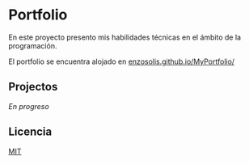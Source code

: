 # Portfolio

En este proyecto presento mis habilidades técnicas en el ámbito de la programación.

El portfolio se encuentra alojado en [enzosolis.github.io/MyPortfolio/](https://enzosolis.github.io/MyPortfolio/)


## Projectos

*En progreso*

## Licencia
[MIT](https://choosealicense.com/licenses/mit/)